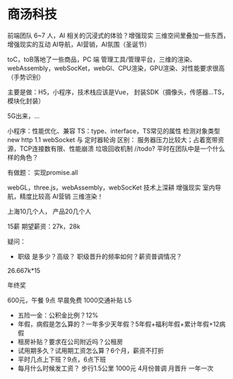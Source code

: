 # 商汤科技

<!-- 团队及业务介绍 -->
前端团队 6~7 人，AI 相关的沉浸式的体验？增强现实
三维空间里叠加一些东西，增强现实的互动
AI导航，AI营销，AI氛围（圣诞节）

toC，toB落地了一些商品，PC 端 管理工具/管理平台，三维的渲染、webAssembly，webSocKet，webGl、CPU渲染，GPU渲染、对性能要求很高（手势识别）

主要是做：H5，小程序，技术栈应该是Vue，
封装SDK（摄像头，传感器...TS，模块化封装）


5G出来，...

<!-- 面经 -->
小程序：性能优化、兼容
TS：type、interface，TS常见的属性
检测对象类型
new
http 1.1
webSocket 与 定时器轮询 区别：  服务器压力比较大；占着宽带资源，TCP连接数有限、性能崩溃
垃圾回收机制  //todo?
平时在团队中是一个什么样的角色？

有做题：
实现promise.all


<!-- 面试官意见：技术广度，webAssembly，webSocKet -->
webGL，three.js，webAssembly，webSocKet
技术上深耕
增强现实
室内导航，精度比较高
AI营销
三维渲染！

上海10几个人，
产品20几个人 

15薪
期望薪资：27k，28k

疑问：
* 职级 是多少？高级？
职级晋升的频率如何？薪资普调情况？

26.667k*15

年终奖 

600元，午餐
9点 早晨免费
1000交通补贴
L5 

* 五险一金：公积金比例？12%
* 年假，病假是怎么算的？一年多少天年假？5年假+福利年假+累计年假+12病假
* 租房补贴？要求在公司附近吗？公租房
* 试用期多久？试用期工资怎么算？6个月，薪资不打折
* 平时几点上下班？9点，6点下班
* 每月什么时候发工资？
步行1.5公里  1000元
4月份普调
月晋升
一年一次
